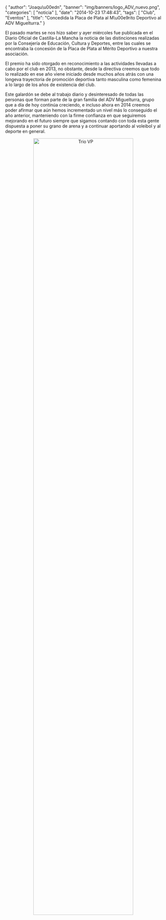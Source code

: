 {
  "author": "Joaqu\u00edn", 
  "banner": "img/banners/logo_ADV_nuevo.png", 
  "categories": [
    "noticia"
  ], 
  "date": "2014-10-23 17:48:43", 
  "tags": [
    "Club", 
    "Eventos"
  ], 
  "title": "Concedida la Placa de Plata al M\u00e9rito Deportivo al ADV Miguelturra."
}

El pasado martes se nos hizo saber y ayer miércoles fue publicada en el Diario Oficial de Castilla-La Mancha la noticia de las distinciones realizadas por la Consejería de Educación, Cultura y Deportes, entre las cuales se encontraba la concesión de la Placa de Plata al Mérito Deportivo a nuestra asociación.

El premio ha sido otorgado en reconocimiento a las actividades llevadas a cabo por el club en 2013, no obstante, desde la directiva creemos que todo lo realizado en ese año viene iniciado desde muchos años atrás con una longeva trayectoria de promoción deportiva tanto masculina como femenina a lo largo de los años de existencia del club.

Este galardón se debe al trabajo diario y desinteresado de todas las personas que forman parte de la gran familia del ADV Miguelturra, grupo que a día de hoy continúa creciendo, e incluso ahora en 2014 creemos poder afirmar que aún hemos incrementado un nivel más lo conseguido el año anterior, manteniendo con la firme confianza en que seguiremos mejorando en el futuro siempre que sigamos contando con toda esta gente dispuesta a poner su grano de arena y a continuar aportando al voleibol y al deporte en general.

<center>
<a target="_new" href="http://www.advmiguelturra.org/drupal/sites/default/files/logo_ADV_nuevo.png"> 
<img alt="Trio VP" width="80%" align="center" src="http://www.advmiguelturra.org/drupal/sites/default/files/logo_ADV_nuevo.png"/> </a> </center>

